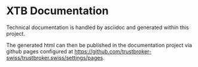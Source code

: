 # XTB Documentation

Technical documentation is handled by asciidoc and generated within this project.

The generated html can then be published in the documentation project via github pages configured at 
https://github.com/trustbroker-swiss/trustbroker.swiss/settings/pages.
